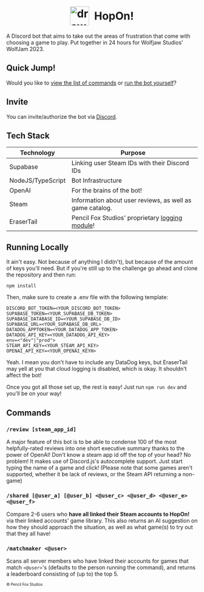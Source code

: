 <h1 style="display:flex;justify-content:center;align-items:center"><img src="https://i.ibb.co/bRz5Sqy/circle-Logo.png?size=1" alt="drawing" alt="HopOn Logo" width="50"/>&nbsp; HopOn!</h1>
A Discord bot that aims to take out the areas of frustration that come with choosing a game to play. Put together in 24 hours for Wolfjaw Studios' WolfJam 2023.

## Quick Jump!
Would you like to [view the list of commands](#commands) or [run the bot yourself](#running-locally)?


## Invite
You can invite/authorize the bot via [Discord](https://discord.com/oauth2/authorize?client_id=1170143056104788018&scope=bot&permissions=19456).

## Tech Stack

| Technology | Purpose |
| ----------- | ----------- |
| Supabase | Linking user Steam IDs with their Discord IDs  |
| NodeJS/TypeScript | Bot Infrastructure | 
| OpenAI | For the brains of the bot! | 
| Steam | Information about user reviews, as well as game catalog. | 
| EraserTail | Pencil Fox Studios' proprietary [logging module](https://github.com/PencilFoxStudios/EraserTail)! | 


## Running Locally

It ain't easy. Not because of anything I did(n't), but because of the amount of keys you'll need. But if you're still up to the challenge go ahead and clone the repository and then run:
```
npm install
```
Then, make sure to create a .env file with the following template:
```
DISCORD_BOT_TOKEN=<YOUR_DISCORD_BOT_TOKEN>
SUPABASE_TOKEN=<YOUR_SUPABASE_DB_TOKEN>
SUPABASE_DATABASE_ID=<YOUR_SUPABASE_DB_ID>
SUPABASE_URL=<YOUR_SUPABASE_DB_URL>
DATADOG_APPTOKEN=<YOUR_DATADOG_APP_TOKEN>
DATADOG_API_KEY=<YOUR_DATADOG_API_KEY>
env=<"dev"|"prod">
STEAM_API_KEY=<YOUR_STEAM_API_KEY>
OPENAI_API_KEY=<YOUR_OPENAI_KEYH>
```
Yeah. I mean you don't have to include any DataDog keys, but EraserTail may yell at you that cloud logging is disabled, which is okay. It shouldn't affect the bot!

Once you got all those set up, the rest is easy! Just run ``npm run dev`` and you'll be on your way!

## Commands

### ``/review [steam_app_id]``
A major feature of this bot is to be able to condense 100 of the most helpfully-rated reviews into one short executive summary thanks to the power of OpenAI! Don't know a steam app id off the top of your head? No problem! It makes use of Discord.js's autocomplete support. Just start typing the name of a game and click! (Please note that some games aren't supported, whether it be lack of reviews, or the Steam API returning a non-game)

### ``/shared [@user_a] [@user_b] <@user_c> <@user_d> <@user_e> <@user_f>``
Compare 2-6 users who **have all linked their Steam accounts to HopOn!** via their linked accounts' game library. This also returns an AI suggestion on how they should approach the situation, as well as what game(s) to try out that they all have!

### ``/matchmaker <@user>``
Scans all server members who have linked their accounts for games that match ``<@user>``'s (defaults to the person running the command), and returns a leaderboard consisting of (up to) the top 5.  


<sup><sub>© Pencil Fox Studios</sub></sup>